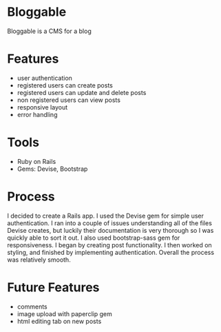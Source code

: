 # Bloggable

Bloggable is a CMS for a blog

# Features

* user authentication
* registered users can create posts
* registered users can update and delete posts
* non registered users can view posts
* responsive layout
* error handling

# Tools

* Ruby on Rails
* Gems: Devise, Bootstrap


# Process

I decided to create a Rails app. I used the Devise gem for simple user authentication. I ran into a couple of issues understanding all of the files Devise creates, but luckily their documentation is very thorough so I was quickly able to sort it out. I also used bootstrap-sass gem for responsiveness. I began by creating post functionality. I then worked on styling, and finished by implementing authentication. Overall the process was relatively smooth.

# Future Features

* comments
* image upload with paperclip gem
* html editing tab on new posts
